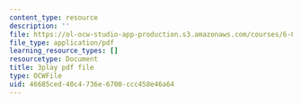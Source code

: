 ```yaml
---
content_type: resource
description: ''
file: https://ol-ocw-studio-app-production.s3.amazonaws.com/courses/6-890-algorithmic-lower-bounds-fun-with-hardness-proofs-fall-2014/46685ced40c4736e6700ccc458e46a64_e10dswn-grA.pdf
file_type: application/pdf
learning_resource_types: []
resourcetype: Document
title: 3play pdf file
type: OCWFile
uid: 46685ced-40c4-736e-6700-ccc458e46a64
---
```


